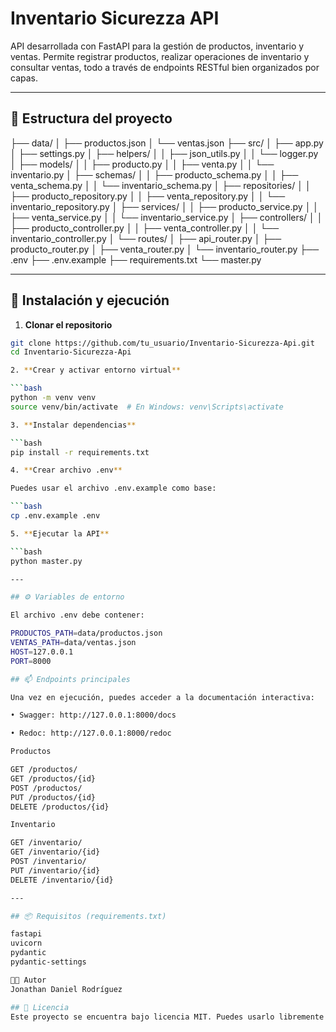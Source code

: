 # Inventario Sicurezza API

API desarrollada con FastAPI para la gestión de productos, inventario y ventas. Permite registrar productos, realizar operaciones de inventario y consultar ventas, todo a través de endpoints RESTful bien organizados por capas.

---

## 📁 Estructura del proyecto

├── data/
│ ├── productos.json
│ └── ventas.json
├── src/
│ ├── app.py
│ ├── settings.py
│ ├── helpers/
│ │ ├── json_utils.py
│ │ └── logger.py
│ ├── models/
│ │ ├── producto.py
│ │ ├── venta.py
│ │ └── inventario.py
│ ├── schemas/
│ │ ├── producto_schema.py
│ │ ├── venta_schema.py
│ │ └── inventario_schema.py
│ ├── repositories/
│ │ ├── producto_repository.py
│ │ ├── venta_repository.py
│ │ └── inventario_repository.py
│ ├── services/
│ │ ├── producto_service.py
│ │ ├── venta_service.py
│ │ └── inventario_service.py
│ ├── controllers/
│ │ ├── producto_controller.py
│ │ ├── venta_controller.py
│ │ └── inventario_controller.py
│ └── routes/
│ ├── api_router.py
│ ├── producto_router.py
│ ├── venta_router.py
│ └── inventario_router.py
├── .env
├── .env.example
├── requirements.txt
└── master.py

---

## 🚀 Instalación y ejecución

1. **Clonar el repositorio**

```bash
git clone https://github.com/tu_usuario/Inventario-Sicurezza-Api.git
cd Inventario-Sicurezza-Api

2. **Crear y activar entorno virtual**

```bash
python -m venv venv
source venv/bin/activate  # En Windows: venv\Scripts\activate

3. **Instalar dependencias**

```bash
pip install -r requirements.txt

4. **Crear archivo .env**

Puedes usar el archivo .env.example como base:

```bash
cp .env.example .env

5. **Ejecutar la API**

```bash
python master.py

---

## ⚙️ Variables de entorno

El archivo .env debe contener:

PRODUCTOS_PATH=data/productos.json
VENTAS_PATH=data/ventas.json
HOST=127.0.0.1
PORT=8000

## 📫 Endpoints principales

Una vez en ejecución, puedes acceder a la documentación interactiva:

• Swagger: http://127.0.0.1:8000/docs

• Redoc: http://127.0.0.1:8000/redoc

Productos

GET /productos/
GET /productos/{id}
POST /productos/
PUT /productos/{id}
DELETE /productos/{id}

Inventario

GET /inventario/
GET /inventario/{id}
POST /inventario/
PUT /inventario/{id}
DELETE /inventario/{id}

---

## 📦 Requisitos (requirements.txt)

fastapi
uvicorn
pydantic
pydantic-settings

👨‍💻 Autor
Jonathan Daniel Rodríguez

## 📄 Licencia
Este proyecto se encuentra bajo licencia MIT. Puedes usarlo libremente para fines educativos.